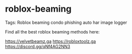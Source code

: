 # roblox-beaming
Tags: Roblox beaming condo phishing auto har image logger

Find all the best roblox beaming methods here:

https://velvetbeamz.ga
https://robloxtoolz.ga
https://discord.gg/qNf4AG2NN3
